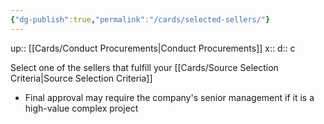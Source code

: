 ```yaml
---
{"dg-publish":true,"permalink":"/cards/selected-sellers/"}
---
```


up:: [[Cards/Conduct Procurements\|Conduct Procurements]] 
x:: 
d:: c

Select one of the sellers that fulfill your [[Cards/Source Selection Criteria\|Source Selection Criteria]]
- Final approval may require the company's senior management if it is a high-value complex project